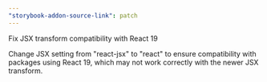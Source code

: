 ```yaml
---
"storybook-addon-source-link": patch
---
```


Fix JSX transform compatibility with React 19

Change JSX setting from "react-jsx" to "react" to ensure compatibility with packages using React 19, which may not work correctly with the newer JSX transform.